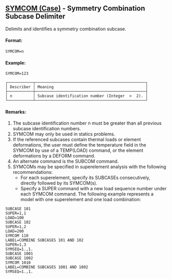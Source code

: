 ## [SYMCOM (Case)](https://nexus.hexagon.com/documentationcenter/bundle/MSC_Nastran_2022.4/page/Nastran_Combined_Book/qrg/casecontrol4a/TOC.SYMCOM.Case.xhtml) - Symmetry Combination Subcase Delimiter

Delimits and identifies a symmetry combination subcase.

#### Format:

```nastran
SYMCOM=n
```

#### Example:

```nastran
SYMCOM=123
```

```text
┌───────────┬────────────────────────────────────────────────┐
│ Describer │ Meaning                                        │
├───────────┼────────────────────────────────────────────────┤
│ n         │ Subcase identification number (Integer  >  2). │
└───────────┴────────────────────────────────────────────────┘
```

#### Remarks:

1. The subcase identification number n must be greater than all previous subcase identification numbers.
2. SYMCOM may only be used in statics problems.
3. If the referenced subcases contain thermal loads or element deformations, the user must define the temperature field in the SYMCOM by use of a TEMP(LOAD) command, or the element deformations by a DEFORM command.
4. An alternate command is the SUBCOM command.
5. SYMCOMs may be specified in superelement analysis with the following recommendations:
     - For each superelement, specify its SUBCASEs consecutively, directly followed by its SYMCOM(s).
     - Specify a SUPER command with a new load sequence number under each SYMCOM command.
     The following example represents a model with one superelement and one load combination:

```nastran
SUBCASE 101
SUPER=1,1
LOAD=100
SUBCASE 102
SUPER=1,2
LOAD=200
SYMCOM 110
LABEL=COMBINE SUBCASES 101 AND 102
SUPER=1,3
SYMSEQ=1.,1.
SUBCASE 1001
SUBCASE 1002
SYMCOM 1010
LABEL=COMBINE SUBCASES 1001 AND 1002
SYMSEQ=1.,1.
```
